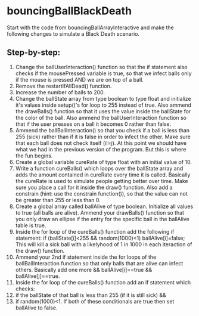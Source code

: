 # bouncingBallBlackDeath

Start with the code from bouncingBallArrayInteractive and make the following changes to simulate a Black Death scenario.

## Step-by-step:

1. Change the ballUserInteraction() function so that the if statement also checks if the mousePressed variable is true, so that we infect balls only if the mouse is pressed AND we are on top of a ball.
2. Remove the restartIfAllDead() function.
3. Increase the number of balls to 200.
4. Change the ballState array from type boolean to type float and initialize it's values inside setup()'s for loop to 255 instead of true. Also ammend the drawBalls() function so that it uses the value inside the ballState for the color of the ball. Also ammend the ballUserInteraction function so that if the user presses on a ball it becomes 0 rather than false.
5. Ammend the ballBallInteraction() so that you check if a ball is less than 255 (sick) rather than if it is false in order to infect the other. Make sure that each ball does not check itself (i!=j). At this point we should have what we had in the previous version of the program. But this is where the fun begins.
6. Create a global variable cureRate of type float with an initial value of 10.
7. Write a function cureBalls() which loops over the ballState array and adds the amount contained in cureRate every time it is called. Basically the cureRate is used to simulate people getting better over time. Make sure you place a call for it inside the draw() function. Also add a constrain (hint: use the constrain function()), so that the value can not be greater than 255 or less than 0.
8. Create a global array called ballAlive of type boolean. Initialize all values to true (all balls are alive). Ammend your drawBalls() function so that you only draw an ellipse if the entry for the specific ball in the ballAlive table is true.
9. Inside the for loop of the cureBalls() function add the following if statement:
    if (ballState[i]<255 && random(1000)<1) ballAlive[i]=false;
This will kill a sick ball with a likelyhood of 1 in 1000 in each iteraction of the draw() function.
10. Ammend your 2nd if statement inside the for loops of the ballBallInteraction function so that only balls that are alive can infect others. Basically add one more && ballAlive[i]==true && ballAlive[j]==true.
11. Inside the for loop of the cureBalls() function add an if statement which checks:
  1. if the ballState of that ball is less than 255 (if it is still sick) &&
  2. if random(1000)<1.
If both of these conditionals are true then set ballAlive to false.
